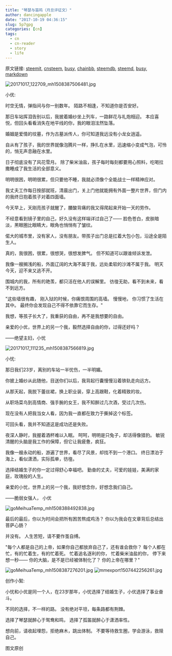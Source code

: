 ```yaml
---
title: "琴瑟与笛鸣（月旦评征文）"
author: dancingapple
date: "2017-10-19 04:36:15"
slug: 5p7gpg
categories: [cn]
tags: 
  - cn
  - cn-reader
  - story
  - life
---
```


原文链接: [steemit](https://steemit.com), [cnsteem](https://cnsteem.com), [busy](https://busy.org), [chainbb](https://chainbb.com), [steemdb](https://steemdb.com), [steemd](https://steemd.com), [busy](https://busy.org), [markdown](https://raw.githubusercontent.com/pzhaonet/steem_dancingapple/master/content/post/5p7gpg.md)

![20171017_122709_mh1508387506481.jpg](https://steemitimages.com/DQmTJXmPYpTk2Y4QofT9rjyNZWBjT7YpNkFJNnphXGKQfeW/20171017_122709_mh1508387506481.jpg)

小优:

时空无情，弹指间与你一别数年。
陌路不相逢，不知道你是否安好。

那日车站挥泪告别以后，我披着婚纱坐上列车，一路鲜花与礼炮相迎。
本应喜悦，但回头看看消失在地平线的你，我的眼泪泫然坠落。

婚姻是爱情的坟墓，作为古墓派传人，你可知道我远没有小龙女逍遥。

自从有了孩子，我的世界就像泡腾片一样，挣扎在水里，迅速缩小变成气泡，可怜的，悄无声息融在水里。

日子彻底没有了风花雪月。
除了柴米油盐，孩子每时每刻都要用心照料，吃喝拉撒睡成了我生活的全部意义。

明明很困，明明很累，但只要他不睡，我就必须像个全能战士一样精神应对。

我丈夫工作每日按部就班，清晨出门，关上门他就能拥有外面一整片世界，但门内的我终日抱着孩子对着四面墙。

今天早上，天刚亮孩子就醒了，腰酸背痛的我又得爬起来开始一天的劳作。

不经意看到镜子里的自己，好久没有这样端详过自己了——
脸色苍白，皮肤暗淡，黑眼圈比眼睛大，眼角也悄悄有了皱纹。

偌大的城市里，没有家人，没有朋友。带孩子出门总是扛着大包小包，沿途全是陌生人。

真的，我很困，很累，很想哭，很想发脾气。
但不知道可以跟谁倾诉发泄。

我像一艘搁浅的船，外面辽阔的大海不属于我，远处柔软的沙滩不属于我。
明天今天，迎不来又逃不开。

围城内的我，所有的艳羡，都只活在他人的误解里。
彷徨无助，看不到未来，看不到远方。

"这些墙很有趣，
刚入狱的时候，你痛恨周围的高墙。
慢慢地，
你习惯了生活在其中。
最终你会发现自己不得不依靠它而生存。"

我想，等孩子长大了，我重获的自由，再不是我想要的自由。

亲爱的小优，世界上的另一个我，毅然选择自由的你，过得还好吗？


——绝望主妇，小忧

![20171017_111235_mh1508387566819.jpg](https://steemitimages.com/DQmVThZGWnjuwPj4qbRfu3ncDxdRnbvaQjnHpJwMHstsysR/20171017_111235_mh1508387566819.jpg)

小忧:

那日我们23岁，离别的车站一半忧伤，一半明媚。

你披上婚纱从此随他，目送你们以后，我背起行囊慢慢沿着铁轨走向远方。

从那天起，我脱下蕾丝裙，换上职业装，穿上高跟鞋，化着精致的妆。

从职场菜鸟到高情商、强手腕的女王，我不知醉过几次酒，受过几次伤。

现在没有人把我当女人看，因为我一直都在致力于撕掉这个标签。

可回头看，我并不知道这是成功还是失败。

夜深人静时，我握着酒杯难以入眠。
呵呵，明明是只兔子，却活得像猎豹。
敏锐清醒的头脑是我工作的保障，但它让我疲惫，疯狂。

我像一艘永动的船，游遍了世界，看尽了风景，却找不到一个港口。
终日漂泊于海上，看似潇洒，实际孤单，彷徨。

选择结婚生子的你一定过得舒心幸福吧。
勤奋的丈夫，可爱的娃娃，美满的家庭，玫瑰般的人生。

亲爱的小忧，世界上的另一个我，我好想念你，好想念我们自己。

——脆弱女强人， 小优

![goMeihuaTemp_mh1508388492838.jpg](https://steemitimages.com/DQmWBShmh5FGzqBVJXMzwaJ1fmM1YYQNwJVHTUh5df49z5G/goMeihuaTemp_mh1508388492838.jpg)

最后的最后，你以为时间会把所有困苦熬成鸡汤？
你以为我会在文章背后总结出菩萨心肠？

并没有。
人生苦短，请不要作茧自缚。

"每个人都是自己的上帝，如果你自己都放弃自己了，还有谁会救你？
每个人都在忙，有的忙着生，有的忙着死。
忙着追名逐利的你，
忙着柴米油盐的你，
停下来想一秒——
你的大脑，是不是已经被体制化了？
你的上帝在哪里？"


![goMeihuaTemp_mh1508387276201.jpg](https://steemitimages.com/DQmfQzFekdDBNJczaJG5LxevdfhN2uN7hWtYMxcvbd36HhJ/goMeihuaTemp_mh1508387276201.jpg)
![mmexport1507442256261.jpg](https://steemitimages.com/DQmYzCKupmqyouLKpQzcbihQ5L4uMSg14VXhFGbeARE2nFc/mmexport1507442256261.jpg)



创作小絮:

小忧和小优是同一个人，在23岁那年，小忧选择了结婚生子，小优选择了事业奋斗。

不同的选择，不一样的路。
没有绝对平坦，每条路都有荆棘。

选择了琴瑟就醉心于鸳鸯和鸣，
选择了孤笛就醉心于潇洒率性。

想向前，请收起埋怨，拒绝麻木，跳出体制。
不要等待救生圈，学会游泳，救赎自己。



图文原创
